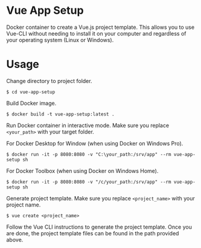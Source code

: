 # Vue App Setup
Docker container to create a Vue.js project template. This allows you to use Vue-CLI without needing to install it on your computer and regardless of your operating system (Linux or Windows).

# Usage
Change directory to project folder.
```
$ cd vue-app-setup
```

Build Docker image.
```
$ docker build -t vue-app-setup:latest .
```

Run Docker container in interactive mode. Make sure you replace `<your_path>` with your target folder.

For Docker Desktop for Window (when using Docker on Windows Pro).
```
$ docker run -it -p 8080:8080 -v "C:\your_path:/srv/app" --rm vue-app-setup sh
```

For Docker Toolbox (when using Docker on Windows Home).
```
$ docker run -it -p 8080:8080 -v "/c/your_path:/srv/app" --rm vue-app-setup sh
```

Generate project template. Make sure you replace `<project_name>` with your project name.
```
$ vue create <project_name>
```

Follow the Vue CLI instructions to generate the project template. Once you are done, the project template files can be found in the path provided above.
